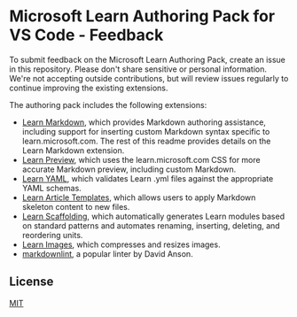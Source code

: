 # Microsoft Learn Authoring Pack for VS Code - Feedback

To submit feedback on the Microsoft Learn Authoring Pack, create an issue in this repository. Please don't share sensitive or personal information. We're not accepting outside contributions, but will review issues regularly to continue improving the existing extensions.

The authoring pack includes the following extensions:

- [Learn Markdown](https://marketplace.visualstudio.com/items?itemName=docsmsft.docs-markdown), which provides Markdown authoring assistance, including support for inserting custom Markdown syntax specific to learn.microsoft.com. The rest of this readme provides details on the Learn Markdown extension.
- [Learn Preview](https://marketplace.visualstudio.com/items?itemName=docsmsft.docs-preview), which uses the learn.microsoft.com CSS for more accurate Markdown preview, including custom Markdown.
- [Learn YAML](https://marketplace.visualstudio.com/items?itemName=docsmsft.docs-yaml), which validates Learn .yml files against the appropriate YAML schemas.
- [Learn Article Templates](https://marketplace.visualstudio.com/items?itemName=docsmsft.docs-article-templates), which allows users to apply Markdown skeleton content to new files.
- [Learn Scaffolding](https://marketplace.visualstudio.com/items?itemName=docsmsft.docs-scaffolding), which automatically generates Learn modules based on standard patterns and automates renaming, inserting, deleting, and reordering units.
- [Learn Images](https://marketplace.visualstudio.com/items?itemName=docsmsft.docs-images), which compresses and resizes images.
- [markdownlint](https://marketplace.visualstudio.com/items?itemName=DavidAnson.vscode-markdownlint), a popular linter by David Anson.

## License

[MIT](LICENSE)
